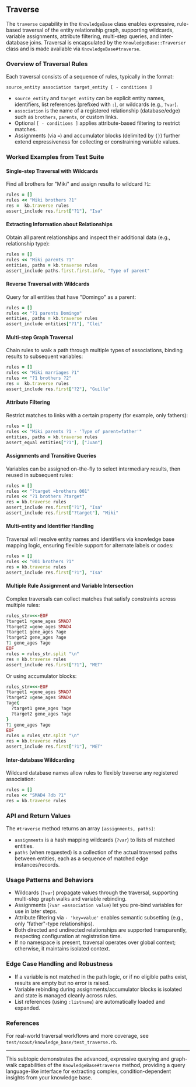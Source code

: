 ## Traverse

The `traverse` capability in the `KnowledgeBase` class enables expressive, rule-based traversal of the entity relationship graph, supporting wildcards, variable assignments, attribute filtering, multi-step queries, and inter-database joins. Traversal is encapsulated by the `KnowledgeBase::Traverser` class and is made available via `KnowledgeBase#traverse`.

### Overview of Traversal Rules

Each traversal consists of a sequence of rules, typically in the format:

```
source_entity association target_entity [ - conditions ]
```

- `source_entity` and `target_entity` can be explicit entity names, identifiers, list references (prefixed with `:`), or wildcards (e.g., `?var`).
- `association` is the name of a registered relationship (database/edge) such as `brothers`, `parents`, or custom links.
- Optional `[ - conditions ]` applies attribute-based filtering to restrict matches.
- Assignments (via `=`) and accumulator blocks (delimited by `{}`) further extend expressiveness for collecting or constraining variable values.

### Worked Examples from Test Suite

#### Single-step Traversal with Wildcards

Find all brothers for "Miki" and assign results to wildcard `?1`:

```ruby
rules = []
rules << "Miki brothers ?1"
res =  kb.traverse rules
assert_include res.first["?1"], "Isa"
```

#### Extracting Information about Relationships

Obtain all parent relationships and inspect their additional data (e.g., relationship type):

```ruby
rules = []
rules << "Miki parents ?1"
entities, paths = kb.traverse rules
assert_include paths.first.first.info, "Type of parent"
```

#### Reverse Traversal with Wildcards

Query for all entities that have "Domingo" as a parent:

```ruby
rules = []
rules << "?1 parents Domingo"
entities, paths = kb.traverse rules
assert_include entities["?1"], "Clei"
```

#### Multi-step Graph Traversal

Chain rules to walk a path through multiple types of associations, binding results to subsequent variables:

```ruby
rules = []
rules << "Miki marriages ?1"
rules << "?1 brothers ?2"
res =  kb.traverse rules
assert_include res.first["?2"], "Guille"
```

#### Attribute Filtering

Restrict matches to links with a certain property (for example, only fathers):

```ruby
rules = []
rules << "Miki parents ?1 - 'Type of parent=father'"
entities, paths = kb.traverse rules
assert_equal entities["?1"], ["Juan"]
```

#### Assignments and Transitive Queries

Variables can be assigned on-the-fly to select intermediary results, then reused in subsequent rules:

```ruby
rules = []
rules << "?target =brothers 001"
rules << "?1 brothers ?target"
res = kb.traverse rules
assert_include res.first["?1"], "Isa"
assert_include res.first["?target"], "Miki"
```

#### Multi-entity and Identifier Handling

Traversal will resolve entity names and identifiers via knowledge base mapping logic, ensuring flexible support for alternate labels or codes:

```ruby
rules = []
rules << "001 brothers ?1"
res = kb.traverse rules
assert_include res.first["?1"], "Isa"
```

#### Multiple Rule Assignment and Variable Intersection

Complex traversals can collect matches that satisfy constraints across multiple rules:

```ruby
rules_str=<<-EOF
?target1 =gene_ages SMAD7
?target2 =gene_ages SMAD4
?target1 gene_ages ?age
?target2 gene_ages ?age
?1 gene_ages ?age
EOF
rules = rules_str.split "\n"
res = kb.traverse rules
assert_include res.first["?1"], "MET"
```

Or using accumulator blocks:

```ruby
rules_str=<<-EOF
?target1 =gene_ages SMAD7
?target2 =gene_ages SMAD4
?age{
  ?target1 gene_ages ?age
  ?target2 gene_ages ?age
}
?1 gene_ages ?age
EOF
rules = rules_str.split "\n"
res = kb.traverse rules
assert_include res.first["?1"], "MET"
```

#### Inter-database Wildcarding

Wildcard database names allow rules to flexibly traverse any registered association:

```ruby
rules = []
rules << "SMAD4 ?db ?1"
res = kb.traverse rules
```

### API and Return Values

The `#traverse` method returns an array `[assignments, paths]`:
- `assignments` is a hash mapping wildcards (`?var`) to lists of matched entities.
- `paths` (when requested) is a collection of the actual traversed paths between entities, each as a sequence of matched edge instances/records.

### Usage Patterns and Behaviors

- Wildcards (`?var`) propagate values through the traversal, supporting multi-step graph walks and variable rebinding.
- Assignments (`?var =association value`) let you pre-bind variables for use in later steps.
- Attribute filtering via `- 'key=value'` enables semantic subsetting (e.g., only "father"-type relationships).
- Both directed and undirected relationships are supported transparently, respecting configuration at registration time.
- If no namespace is present, traversal operates over global context; otherwise, it maintains isolated context.

### Edge Case Handling and Robustness

- If a variable is not matched in the path logic, or if no eligible paths exist, results are empty but no error is raised.
- Variable rebinding during assignments/accumulator blocks is isolated and state is managed cleanly across rules.
- List references (using `:listname`) are automatically loaded and expanded.

### References

For real-world traversal workflows and more coverage, see `test/scout/knowledge_base/test_traverse.rb`.

---

This subtopic demonstrates the advanced, expressive querying and graph-walk capabilities of the `KnowledgeBase#traverse` method, providing a query language-like interface for extracting complex, condition-dependent insights from your knowledge base.